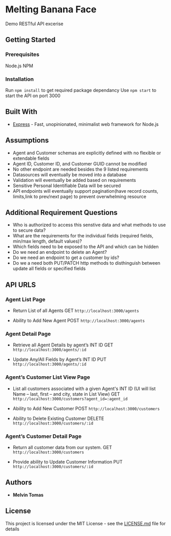 # Melting Banana Face
Demo RESTful API excerise

## Getting Started

### Prerequisites
Node.js
NPM  

### Installation
Run `npm install` to get required package dependancy
Use `npm start` to start the API on port 3000

## Built With
* [Express](http://expressjs.com/en/4x/api.html) - Fast, unopinionated, minimalist web framework for Node.js

## Assumptions
- Agent and Customer schemas are explicitly defined with no flexible or extendable fields
- Agent ID, Customer ID, and Customer GUID cannot be modified
- No other endpoint are needed besides the 9 listed requirements
- Datasources will eventually be moved into a database
- Validation will eventually be added based on requirements
- Sensitive Personal Identifiable Data will be secured
- API endpoints will eventually support pagination(have record counts, limits,link to prev/next page) to prevent overwhelming resource

## Additional Requirement Questions

- Who is authorized to access this senstive data and what methods to use to secure data?
- What are the requirements for the individual fields (required fields, min/max length, default values)?
- Which fields need to be exposed to the API and which can be hidden
- Do we need an endpoint to delete an Agent?
- Do we need an endpoint to get a customer by ids?
- Do we a need both PUT/PATCH http methods to disthinguish between update all fields or specified fields  
  

## API URLS

### Agent List Page

- Return List of all Agents
GET `http://localhost:3000/agents`

- Ability to Add New Agent
POST `http://localhost:3000/agents`

### Agent Detail Page

- Retrieve all Agent Details by agent’s INT ID
GET `http://localhost:3000/agents/:id`

- Update Any/All Fields by Agent’s INT ID
PUT `http://localhost:3000/agents/:id`

  

### Agent’s Customer List View Page
- List all customers associated with a given Agent's INT ID (UI will list Name – last, first – and city, state in List View)
GET `http://localhost:3000/customers?agent_id=:agent_id`

- Ability to Add New Customer
POST `http://localhost:3000/customers`

- Ability to Delete Existing Customer
DELETE `http://localhost:3000/customers/:id`

  

### Agent’s Customer Detail Page
- Return all customer data from our system.
GET `http://localhost:3000/customers`

- Provide ability to Update Customer Information
PUT `http://localhost:3000/customers/:id`

## Authors
* **Melvin Tomas**

## License
This project is licensed under the MIT License - see the [LICENSE.md](LICENSE.md) file for details